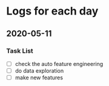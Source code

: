 # Logs for each day


## 2020-05-11

### Task List

- [ ] check the auto feature engineering
- [ ] do data exploration
- [ ] make new features